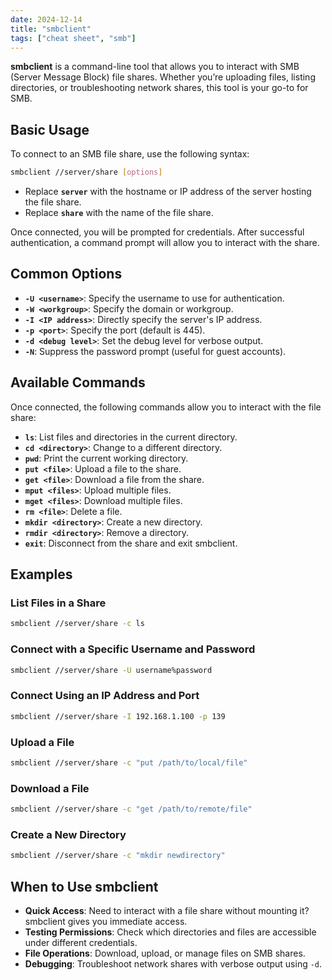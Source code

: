 ```yaml
---
date: 2024-12-14
title: "smbclient"
tags: ["cheat sheet", "smb"]
---
```


**smbclient** is a command-line tool that allows you to interact with SMB (Server Message Block) file shares. Whether you’re uploading files, listing directories, or troubleshooting network shares, this tool is your go-to for SMB.

## Basic Usage

To connect to an SMB file share, use the following syntax:

```bash
smbclient //server/share [options]
```

- Replace **`server`** with the hostname or IP address of the server hosting the file share.
- Replace **`share`** with the name of the file share.

Once connected, you will be prompted for credentials. After successful authentication, a command prompt will allow you to interact with the share.

## Common Options

- **`-U <username>`**: Specify the username to use for authentication.
- **`-W <workgroup>`**: Specify the domain or workgroup.
- **`-I <IP address>`**: Directly specify the server's IP address.
- **`-p <port>`**: Specify the port (default is 445).
- **`-d <debug level>`**: Set the debug level for verbose output.
- **`-N`**: Suppress the password prompt (useful for guest accounts).

## Available Commands

Once connected, the following commands allow you to interact with the file share:

- **`ls`**: List files and directories in the current directory.
- **`cd <directory>`**: Change to a different directory.
- **`pwd`**: Print the current working directory.
- **`put <file>`**: Upload a file to the share.
- **`get <file>`**: Download a file from the share.
- **`mput <files>`**: Upload multiple files.
- **`mget <files>`**: Download multiple files.
- **`rm <file>`**: Delete a file.
- **`mkdir <directory>`**: Create a new directory.
- **`rmdir <directory>`**: Remove a directory.
- **`exit`**: Disconnect from the share and exit smbclient.

## Examples

### List Files in a Share

```bash
smbclient //server/share -c ls
```

### Connect with a Specific Username and Password

```bash
smbclient //server/share -U username%password
```

### Connect Using an IP Address and Port

```bash
smbclient //server/share -I 192.168.1.100 -p 139
```

### Upload a File

```bash
smbclient //server/share -c "put /path/to/local/file"
```

### Download a File

```bash
smbclient //server/share -c "get /path/to/remote/file"
```

### Create a New Directory

```bash
smbclient //server/share -c "mkdir newdirectory"
```

## When to Use smbclient

- **Quick Access**: Need to interact with a file share without mounting it? smbclient gives you immediate access.
- **Testing Permissions**: Check which directories and files are accessible under different credentials.
- **File Operations**: Download, upload, or manage files on SMB shares.
- **Debugging**: Troubleshoot network shares with verbose output using `-d`.



